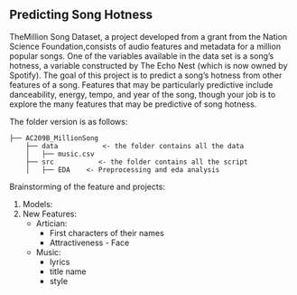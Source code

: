 ## Predicting Song Hotness

TheMillion Song Dataset, a project developed from a grant from the Nation Science Foundation,consists of audio features and metadata for a million popular songs.  One of the variables available in the data set is a song’s hotness, a variable constructed by The Echo Nest (which is now owned by Spotify).  The goal of this project is to predict a song’s hotness from other features of a song.  Features that may be particularly predictive include danceability, energy, tempo, and year of the song, though your job is to explore the many features that may be predictive of song hotness.


The folder version is as follows:

    
    ├── AC209B_MillionSong 
        ├── data           <- the folder contains all the data
        │   ├── music.csv
        ├── src           <- the folder contains all the script
        │   ├── EDA    <- Preprocessing and eda analysis

Brainstorming of the feature and projects:

1. Models:
2. New Features:
    - Artician: 
        - First characters of their names
        - Attractiveness - Face
    - Music:
        - lyrics
        - title name
        - style
        
